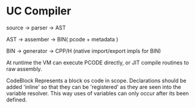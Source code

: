 UC Compiler
===========

source -> parser -> AST

AST -> assember -> BIN( pcode + metadata )

BIN -> generator -> CPP/H (native import/export impls for BIN)

At runtime the VM can execute PCODE directly, or JIT compile routines to raw assembly.


CodeBlock
    Represents a block os code in scope.
    Declarations should be added 'inline' so that they can be 'registered' as they are 
    seen into the variable resolver. This way uses of variables can only occur after its been defined.